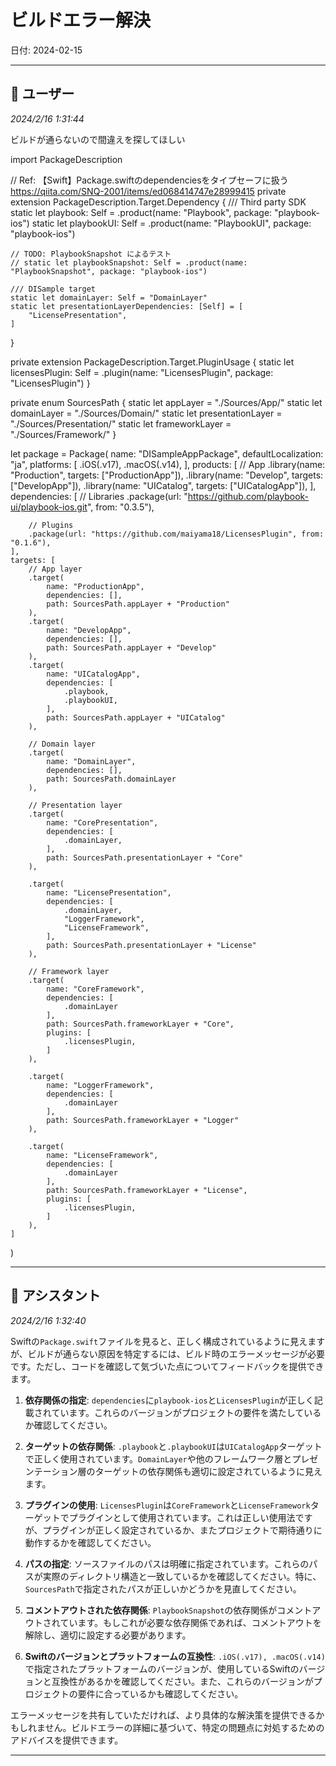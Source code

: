 # ビルドエラー解決

日付: 2024-02-15

---

## 👤 ユーザー
*2024/2/16 1:31:44*

ビルドが通らないので間違えを探してほしい


import PackageDescription

// Ref: 【Swift】Package.swiftのdependenciesをタイプセーフに扱う https://qiita.com/SNQ-2001/items/ed068414747e28999415
private extension PackageDescription.Target.Dependency {
    /// Third party SDK
    static let playbook: Self = .product(name: "Playbook", package: "playbook-ios")
    static let playbookUI: Self = .product(name: "PlaybookUI", package: "playbook-ios")

    // TODO: PlaybookSnapshot によるテスト
    // static let playbookSnapshot: Self = .product(name: "PlaybookSnapshot", package: "playbook-ios")
    
    /// DISample target
    static let domainLayer: Self = "DomainLayer"
    static let presentationLayerDependencies: [Self] = [
        "LicensePresentation",
    ]
}

private extension PackageDescription.Target.PluginUsage {
    static let licensesPlugin: Self = .plugin(name: "LicensesPlugin", package: "LicensesPlugin")
}

private enum SourcesPath {
    static let appLayer = "./Sources/App/"
    static let domainLayer = "./Sources/Domain/"
    static let presentationLayer = "./Sources/Presentation/"
    static let frameworkLayer = "./Sources/Framework/"
}

let package = Package(
    name: "DISampleAppPackage",
    defaultLocalization: "ja",
    platforms: [
        .iOS(.v17),
        .macOS(.v14),
    ],
    products: [
        // App
        .library(name: "Production", targets: ["ProductionApp"]),
        .library(name: "Develop", targets: ["DevelopApp"]),
        .library(name: "UICatalog", targets: ["UICatalogApp"]),
    ],
    dependencies: [
        // Libraries
        .package(url: "https://github.com/playbook-ui/playbook-ios.git", from: "0.3.5"),

        // Plugins
        .package(url: "https://github.com/maiyama18/LicensesPlugin", from: "0.1.6"),
    ],
    targets: [
        // App layer
        .target(
            name: "ProductionApp",
            dependencies: [],
            path: SourcesPath.appLayer + "Production"
        ),
        .target(
            name: "DevelopApp",
            dependencies: [],
            path: SourcesPath.appLayer + "Develop"
        ),
        .target(
            name: "UICatalogApp",
            dependencies: [
                .playbook,
                .playbookUI,
            ],
            path: SourcesPath.appLayer + "UICatalog"
        ),
        
        // Domain layer
        .target(
            name: "DomainLayer",
            dependencies: [],
            path: SourcesPath.domainLayer
        ),

        // Presentation layer
        .target(
            name: "CorePresentation",
            dependencies: [
                .domainLayer,
            ],
            path: SourcesPath.presentationLayer + "Core"
        ),
        
        .target(
            name: "LicensePresentation",
            dependencies: [
                .domainLayer,
                "LoggerFramework",
                "LicenseFramework",
            ],
            path: SourcesPath.presentationLayer + "License"
        ),

        // Framework layer
        .target(
            name: "CoreFramework",
            dependencies: [
                .domainLayer
            ],
            path: SourcesPath.frameworkLayer + "Core",
            plugins: [
                .licensesPlugin,
            ]
        ),

        .target(
            name: "LoggerFramework",
            dependencies: [
                .domainLayer
            ],
            path: SourcesPath.frameworkLayer + "Logger"
        ),
        
        .target(
            name: "LicenseFramework",
            dependencies: [
                .domainLayer
            ],
            path: SourcesPath.frameworkLayer + "License",
            plugins: [
                .licensesPlugin,
            ]
        ),
    ]
)

---

## 🤖 アシスタント
*2024/2/16 1:32:40*

Swiftの`Package.swift`ファイルを見ると、正しく構成されているように見えますが、ビルドが通らない原因を特定するには、ビルド時のエラーメッセージが必要です。ただし、コードを確認して気づいた点についてフィードバックを提供できます。

1. **依存関係の指定**: `dependencies`に`playbook-ios`と`LicensesPlugin`が正しく記載されています。これらのバージョンがプロジェクトの要件を満たしているか確認してください。

2. **ターゲットの依存関係**: `.playbook`と`.playbookUI`は`UICatalogApp`ターゲットで正しく使用されています。`DomainLayer`や他のフレームワーク層とプレゼンテーション層のターゲットの依存関係も適切に設定されているように見えます。

3. **プラグインの使用**: `LicensesPlugin`は`CoreFramework`と`LicenseFramework`ターゲットでプラグインとして使用されています。これは正しい使用法ですが、プラグインが正しく設定されているか、またプロジェクトで期待通りに動作するかを確認してください。

4. **パスの指定**: ソースファイルのパスは明確に指定されています。これらのパスが実際のディレクトリ構造と一致しているかを確認してください。特に、`SourcesPath`で指定されたパスが正しいかどうかを見直してください。

5. **コメントアウトされた依存関係**: `PlaybookSnapshot`の依存関係がコメントアウトされています。もしこれが必要な依存関係であれば、コメントアウトを解除し、適切に設定する必要があります。

6. **Swiftのバージョンとプラットフォームの互換性**: `.iOS(.v17), .macOS(.v14)`で指定されたプラットフォームのバージョンが、使用しているSwiftのバージョンと互換性があるかを確認してください。また、これらのバージョンがプロジェクトの要件に合っているかも確認してください。

エラーメッセージを共有していただければ、より具体的な解決策を提供できるかもしれません。ビルドエラーの詳細に基づいて、特定の問題点に対処するためのアドバイスを提供できます。

---
